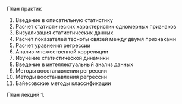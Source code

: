 План практик
1. Введение в описатнльную статистику
2. Расчет статистических характеристик одномерных признаков
3. Визуализация статистических данных
4. Расчет показателей тесноты связей между двумя признаками
5. Расчет уравнения регрессии
6. Анализ множественной корреляции
7. Изучение статистической динамики
8. Введение в интеллектуальный анализ данных
9. Методы восстанавления регрессии
10. Методы восстанавления регрессии
11. Байесовские методы классификации

План лекций
1.